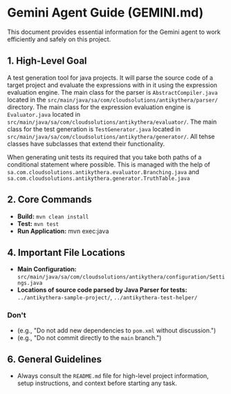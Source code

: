 # Gemini Agent Guide (GEMINI.md)

This document provides essential information for the Gemini agent to work efficiently and safely on this project.

## 1. High-Level Goal

A test generation tool for java projects. It will parse the source code of a target project and evaluate the expressions
with in it using the expression evaluation engine. The main class for the parser is 
`AbstractCompiler.java` located in the `src/main/java/sa/com/cloudsolutions/antikythera/parser/` directory. The main
class for the expression evaluation engine is `Evaluator.java` located in `src/main/java/sa/com/cloudsolutions/antikythera/evaluator/`.
The main class for the test generation is `TestGenerator.java` located in `src/main/java/sa/com/cloudsolutions/antikythera/generator/`.
All tehse classes have subclasses that extend their functionality.

When generating unit tests its required that you take both paths of a conditional statement where possible. This is
managed with the help of `sa.com.cloudsolutions.antikythera.evaluator.Branching.java` and `sa.com.cloudsolutions.antikythera.generator.TruthTable.java`

## 2. Core Commands

*   **Build:** `mvn clean install`
*   **Test:** `mvn test`
*   **Run Application:** mvn exec:java

## 4. Important File Locations

*   **Main Configuration:** `src/main/java/sa/com/cloudsolutions/antikythera/configuration/Settings.java`
*   **Locations of source code parsed by Java Parser for tests:** `../antikythera-sample-project/`, `../antikythera-test-helper/`

### Don't
*   (e.g., "Do not add new dependencies to `pom.xml` without discussion.")
*   (e.g., "Do not commit directly to the `main` branch.")

## 6. General Guidelines
*   Always consult the `README.md` file for high-level project information, setup instructions, and context before starting any task.

